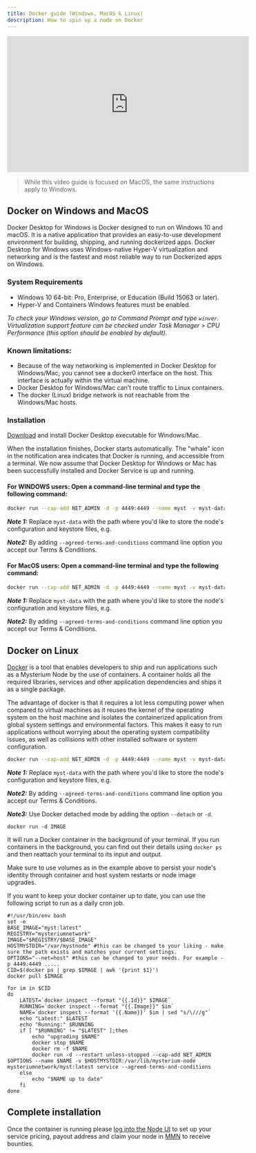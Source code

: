 ```yaml
---
title: Docker guide (Windows, MacOS & Linux)
description: How to spin up a node on Docker
---
```


<iframe width="560" height="315" src="https://www.youtube.com/embed/C1Msfv0yNRQ" title="YouTube video player" frameborder="0" allow="accelerometer; autoplay; clipboard-write; encrypted-media; gyroscope; picture-in-picture" allowfullscreen></iframe>

> While this video guide is focused on MacOS, the same instructions apply to Windows.

## Docker on Windows and MacOS

Docker Desktop for Windows is Docker designed to run on Windows 10 and macOS.
It is a native application that provides an easy-to-use development environment for building, shipping, and running dockerized apps.
Docker Desktop for Windows uses Windows-native Hyper-V virtualization and networking and is the fastest and most reliable way to run Dockerized apps on Windows.

### System Requirements

-   Windows 10 64-bit: Pro, Enterprise, or Education (Build 15063 or later).
-   Hyper-V and Containers Windows features must be enabled.

_To check your Windows version, go to Command Prompt and type `winver`.
Virtualization support feature can be checked under Task Manager > CPU Performance (this option should be enabled by default)._

### Known limitations:

- Because of the way networking is implemented in Docker Desktop for Windows/Mac, you cannot see a docker0 interface on the host. This interface is actually within the virtual machine.
- Docker Desktop for Windows/Mac can’t route traffic to Linux containers.
- The docker (Linux) bridge network is not reachable from the Windows/Mac hosts.

### Installation

[Download](https://www.docker.com/products/docker-desktop) and install Docker Desktop executable for Windows/Mac.

When the installation finishes, Docker starts automatically. The "whale" icon in the notification area indicates that Docker is running, and accessible from a terminal. We now assume that Docker Desktop for Windows or Mac has been successfully installed and Docker Service is up and running.

#### For WINDOWS users: Open a command-line terminal and type the following command:

```bash
docker run --cap-add NET_ADMIN -d -p 4449:4449 --name myst -v myst-data:/var/lib/mysterium-node mysteriumnetwork/myst:latest service --agreed-terms-and-conditions
```

**_Note 1:_** Replace `myst-data` with the path where you'd like to store the node's configuration and keystore files, e.g.

**_Note2:_** By adding `--agreed-terms-and-conditions` command line option you accept our Terms & Conditions.

#### For MacOS users: Open a command-line terminal and type the following command:

```bash
docker run --cap-add NET_ADMIN -d -p 4449:4449 --name myst -v myst-data:/var/lib/mysterium-node --device /dev/net/tun:/dev/net/tun mysteriumnetwork/myst:latest service --agreed-terms-and-conditions
```

**_Note 1:_** Replace `myst-data` with the path where you'd like to store the node's configuration and keystore files, e.g.

**_Note2:_** By adding `--agreed-terms-and-conditions` command line option you accept our Terms & Conditions.

## Docker on Linux

[Docker](https://www.docker.com/) is a tool that enables developers to ship and run applications such as a Mysterium Node by the use of containers.
A container holds all the required libraries, services and other application dependencies and ships it as a single package.

The advantage of docker is that it requires a lot less computing power when compared to virtual machines as it reuses the kernel of the operating system on the host machine and isolates the containerized application from global system settings and environmental factors.
This makes it easy to run applications without worrying about the operating system compatibility issues, as well as collisions with other installed software or system configuration.


```bash
docker run --cap-add NET_ADMIN -d -p 4449:4449 --name myst -v myst-data:/var/lib/mysterium-node mysteriumnetwork/myst:latest service --agreed-terms-and-conditions
```

**_Note 1:_** Replace `myst-data` with the path where you'd like to store the node's configuration and keystore files, e.g.

**_Note2:_** By adding `--agreed-terms-and-conditions` command line option you accept our Terms & Conditions.

**_Note3:_** Use Docker detached mode by adding the option `--detach` or `-d`.

```
docker run -d IMAGE
```

It will run a Docker container in the background of your terminal.
If you run containers in the background, you can find out their details using `docker ps` and then reattach your terminal to its input and output.

Make sure to use volumes as in the example above to persist your node's identity through container and host system restarts or node image upgrades.

If you want to keep your docker container up to date, you can use the following script to run as a daily cron job.

```
#!/usr/bin/env bash
set -e
BASE_IMAGE="myst:latest"
REGISTRY="mysteriumnetwork"
IMAGE="$REGISTRY/$BASE_IMAGE"
HOSTMYSTDIR="/var/mystnode" #this can be changed to your liking - make sure the path exists and matches your current settings.
OPTIONS="--net=host" #this can be changed to your needs. For example -p 4449:4449 .....
CID=$(docker ps | grep $IMAGE | awk '{print $1}')
docker pull $IMAGE

for im in $CID
do
    LATEST=`docker inspect --format "{{.Id}}" $IMAGE`
    RUNNING=`docker inspect --format "{{.Image}}" $im`
    NAME=`docker inspect --format '{{.Name}}' $im | sed "s/\///g"`
    echo "Latest:" $LATEST
    echo "Running:" $RUNNING
    if [ "$RUNNING" != "$LATEST" ];then
        echo "upgrading $NAME"
        docker stop $NAME
        docker rm -f $NAME
        docker run -d --restart unless-stopped --cap-add NET_ADMIN $OPTIONS --name $NAME -v $HOSTMYSTDIR:/var/lib/mysterium-node mysteriumnetwork/myst:latest service --agreed-terms-and-conditions
    else
        echo "$NAME up to date"
    fi
done
```


## Complete installation

Once the container is running please [log into the Node UI](/node-runners/node-ui/) to set up your service pricing, payout address and claim your node in [MMN](https://my.mysterium.network) to receive bounties.
